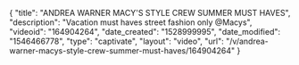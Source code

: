 {
    "title": "ANDREA WARNER MACY'S STYLE CREW SUMMER MUST HAVES",
    "description": "Vacation must haves street fashion only @Macys",
    "videoid": "164904264",
    "date_created": "1528999995",
    "date_modified": "1546466778",
    "type": "captivate",
    "layout": "video",
    "url": "\/v\/andrea-warner-macys-style-crew-summer-must-haves\/164904264"
}